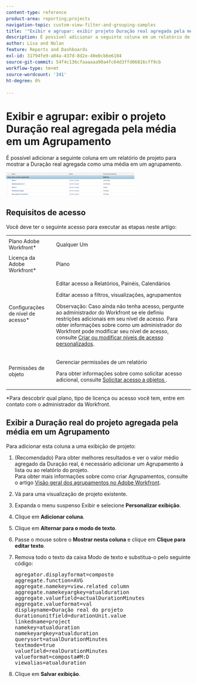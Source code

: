 ```yaml
---
content-type: reference
product-area: reporting;projects
navigation-topic: custom-view-filter-and-grouping-samples
title: '"Exibir e agrupar: exibir projeto Duração real agregada pela média em um Agrupamento'''
description: É possível adicionar a seguinte coluna em um relatório de projeto para mostrar a Duração real agregada como uma média em um agrupamento.
author: Lisa and Nolan
feature: Reports and Dashboards
exl-id: 31794fe9-a04a-437d-8d2e-40e0cb6e6104
source-git-commit: 54f4c136cfaaaaaa90a4fc64d3ffd06816cff9cb
workflow-type: tm+mt
source-wordcount: '341'
ht-degree: 0%

---
```


# Exibir e agrupar: exibir o projeto Duração real agregada pela média em um Agrupamento

É possível adicionar a seguinte coluna em um relatório de projeto para mostrar a Duração real agregada como uma média em um agrupamento.

![project_with_aggregate_atual_duration_in_grouping_view.png](assets/project-with-aggregate-actual-duration-in-grouping-view-350x65.png)

## Requisitos de acesso

Você deve ter o seguinte acesso para executar as etapas neste artigo:

<table style="table-layout:auto"> 
 <col> 
 <col> 
 <tbody> 
  <tr> 
   <td role="rowheader">Plano Adobe Workfront*</td> 
   <td> <p>Qualquer Um</p> </td> 
  </tr> 
  <tr> 
   <td role="rowheader">Licença da Adobe Workfront*</td> 
   <td> <p>Plano </p> </td> 
  </tr> 
  <tr> 
   <td role="rowheader">Configurações de nível de acesso*</td> 
   <td> <p>Editar acesso a Relatórios, Painéis, Calendários</p> <p>Editar acesso a filtros, visualizações, agrupamentos</p> <p>Observação: Caso ainda não tenha acesso, pergunte ao administrador do Workfront se ele definiu restrições adicionais em seu nível de acesso. Para obter informações sobre como um administrador do Workfront pode modificar seu nível de acesso, consulte <a href="../../../administration-and-setup/add-users/configure-and-grant-access/create-modify-access-levels.md" class="MCXref xref">Criar ou modificar níveis de acesso personalizados</a>.</p> </td> 
  </tr> 
  <tr> 
   <td role="rowheader">Permissões de objeto</td> 
   <td> <p>Gerenciar permissões de um relatório</p> <p>Para obter informações sobre como solicitar acesso adicional, consulte <a href="../../../workfront-basics/grant-and-request-access-to-objects/request-access.md" class="MCXref xref">Solicitar acesso a objetos </a>.</p> </td> 
  </tr> 
 </tbody> 
</table>

&#42;Para descobrir qual plano, tipo de licença ou acesso você tem, entre em contato com o administrador da Workfront.

## Exibir a Duração real do projeto agregada pela média em um Agrupamento

Para adicionar esta coluna a uma exibição de projeto:

1. (Recomendado) Para obter melhores resultados e ver o valor médio agregado da Duração real, é necessário adicionar um Agrupamento à lista ou ao relatório do projeto.\
   Para obter mais informações sobre como criar Agrupamentos, consulte o artigo [Visão geral dos agrupamentos no Adobe Workfront](../../../reports-and-dashboards/reports/reporting-elements/groupings-overview.md).

1. Vá para uma visualização de projeto existente.
1. Expanda o menu suspenso Exibir e selecione **Personalizar exibição**.
1. Clique em **Adicionar coluna**.
1. Clique em **Alternar para o modo de texto**.
1. Passe o mouse sobre o **Mostrar nesta coluna** e clique em **Clique para editar texto**.

1. Remova todo o texto da caixa Modo de texto e substitua-o pelo seguinte código:

   <pre>agregator.displayformat=composto <br>aggregate.function=AVG <br>aggregate.namekey=view.related column <br>aggregate.namekeyargkey=atualduration <br>aggregate.valuefield=actualDurationMinutes <br>aggregate.valueformat=val <br>displayname=Duração real do projeto <br>durationunitfield=durationUnit.value <br>linkedname=project <br>namekey=atualduration <br>namekeyargkey=atualduration <br>querysort=atualDurationMinutes <br>textmode=true <br>valuefield=realDurationMinutes <br>valueformat=composta#M:D <br>viewalias=atualduration</pre>

1. Clique em **Salvar exibição**.
